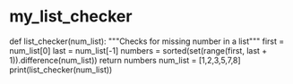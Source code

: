 # my_list_checker
def list_checker(num_list):
    """Checks for missing number in a list"""
    first = num_list[0]
    last = num_list[-1]
    numbers = sorted(set(range(first, last + 1)).difference(num_list))
    return numbers
num_list = [1,2,3,5,7,8]
print(list_checker(num_list))
